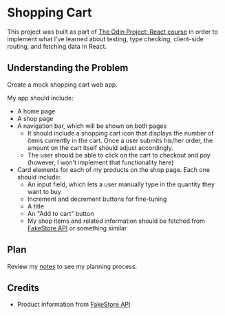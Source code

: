 # Shopping Cart

This project was built as part of <a href="https://www.theodinproject.com/lessons/node-path-react-new-shopping-cart">The Odin Project: React course</a> in order to implement what I've learned about testing, type checking, client-side routing, and fetching data in React.

## Understanding the Problem

Create a mock shopping cart web app.

My app should include:
- A home page
- A shop page
- A navigation bar, which will be shown on both pages
  - It should include a shopping cart icon that displays the number of items currently in the cart. Once a user submits his/her order, the amount on the cart itself should adjust accordingly.
  - The user should be able to click on the cart to checkout and pay (however, I won't implement that functionality here)
- Card elements for each of my products on the shop page. Each one should include:
  - An input field, which lets a user manually type in the quantity they want to buy
  - Increment and decrement buttons for fine-tuning
  - A title
  - An "Add to cart" button
  - My shop items and related information should be fetched from <a href="https://fakestoreapi.com/">FakeStore API</a> or something similar

## Plan

Review my <a href="./notes.md">notes</a> to see my planning process.

## Credits

- Product information from <a href="https://fakestoreapi.com/">FakeStore API</a>
